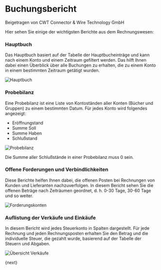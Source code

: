# Buchungsbericht
<span class="text-muted contributed-by">Beigetragen von CWT Connector & Wire Technology GmbH</span>

Hier sehen Sie einige der wichtigsten Berichte aus dem Rechnungswesen:

### Hauptbuch

Das Hauptbuch basiert auf der Tabelle der Hauptbucheinträge und kann nach einem Konto und einem Zeitraum gefiltert werden. Das hilft Ihnen dabei einen Überblick über alle Buchungen zu erhalten, die zu einem Konto in einem bestimmten Zeitraum getätigt wurden.

<img alt="Hauptbuch" class="screenshot"
    src="/assets/erpnext_docs/assets/img/accounts/general-ledger.png">

### Probebilanz

Eine Probebilanz ist eine Liste von Kontoständen aller Konten (Bücher und Gruppen) zu einem bestimmten Datum. Für jedes Konto wird folgendes angezeigt:

* Eröffnungstand
* Summe Soll
* Summe Haben
* Schlußstand

<img alt="Probebilanz" class="screenshot" src="/assets/erpnext_docs/assets/img/accounts/trial-balance.png">

Die Summe aller Schlußstände in einer Probebilanz muss 0 sein.

### Offene Forderungen und Verbindlichkeiten

Diese Berichte helfen Ihnen dabei, die offenen Posten bei Rechnungen von Kunden und Lieferanten nachzuverfolgen. In diesem Bericht sehen Sie die offenen Beträge nach Zeiträumen geordnet, d. h. 0-30 Tage, 30-60 Tage und so weiter.

<img alt="Forderungskonten" class="screenshot" src="/assets/erpnext_docs/assets/img/accounts/accounts-receivable.png">

### Auflistung der Verkäufe und Einkäufe

In diesem Bericht wird jedes Steuerkonto in Spalten dargestellt. Für jede Rechnung und jeden Rechnungsposten erhalten Sie den Betrag und die individuelle Steuer, die gezahlt wurde, basierend auf der Tabelle der Steuern und Abgaben.

<img alt="Übersicht Verkäufe" class="screenshot" src="/assets/erpnext_docs/assets/img/accounts/sales-register.png">

{next}
